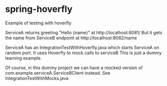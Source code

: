# spring-hoverfly

Example of testing with hoverfly

ServiceA returns greeting "Hello {name}" at http://localhost:8081/
But it gets the name from ServiceB endpoint at http://localhost:8082/name

ServiceA has an IntegrationTestWithHoverfly.java which starts ServiceA on random port.
It uses Hoverfly to mock calls to serviceB
This is just a dummy learning example.

Of course, in this dummy project we can have a mocked version of 
com.example.serviceA.ServiceBClient instead.
See IntegrationTestWithMocks.java



